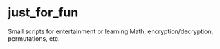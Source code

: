 # just_for_fun
Small scripts for entertainment or learning
Math, encryption/decryption, permutations, etc.
